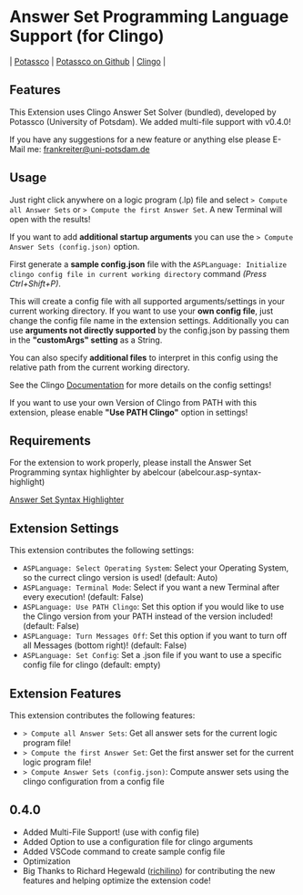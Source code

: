 # Answer Set Programming Language Support (for Clingo)

 | [Potassco](https://potassco.org/) | [Potassco on Github](https://github.com/potassco) | [Clingo](https://potassco.org/clingo/) | 

## Features

This Extension uses Clingo Answer Set Solver (bundled), developed by Potassco (University of Potsdam).
We added multi-file support with v0.4.0!

If you have any suggestions for a new feature or anything else please E-Mail me: frankreiter@uni-potsdam.de

## Usage

Just right click anywhere on a logic program (.lp) file and select `> Compute all Answer Sets` or `> Compute the first Answer Set`.
A new Terminal will open with the results!

If you want to add **additional startup arguments** you can use the `> Compute Answer Sets (config.json)` option.

First generate a **sample config.json** file with the `ASPLanguage: Initialize clingo config file in current working directory` command *(Press Ctrl+Shift+P)*. 

This will create a config file with all supported arguments/settings in your current working directory. 
If you want to use your **own config file**, just change the config file name in the extension settings.
Additionally you can use **arguments not directly supported** by the config.json by passing them in the **"customArgs" setting** as a String.

You can also specify **additional files** to interpret in this config using the relative path from the current working directory.

See the Clingo [Documentation](https://github.com/potassco/guide/releases/download/v2.2.0/guide.pdf) for more details on the config settings!

If you want to use your own Version of Clingo from PATH with this extension, please enable **"Use PATH Clingo"** option in settings!

## Requirements

For the extension to work properly, please install the Answer Set Programming syntax highlighter by abelcour (abelcour.asp-syntax-highlight)

[Answer Set Syntax Highlighter](https://marketplace.visualstudio.com/items?itemName=abelcour.asp-syntax-highlight)

## Extension Settings

This extension contributes the following settings:

- `ASPLanguage: Select Operating System`: Select your Operating System, so the currect clingo version is used! (default: Auto)
- `ASPLanguage: Terminal Mode`: Select if you want a new Terminal after every execution! (default: False)
- `ASPLanguage: Use PATH Clingo`: Set this option if you would like to use the Clingo version from your PATH instead of the version included! (default: False)
- `ASPLanguage: Turn Messages Off`: Set this option if you want to turn off all Messages (bottom right)! (default: False)
- `ASPLanguage: Set Config`: Set a .json file if you want to use a specific config file for clingo (default: empty)

## Extension Features

This extension contributes the following features:

- `> Compute all Answer Sets`: Get all answer sets for the current logic program file!
- `> Compute the first Answer Set`: Get the first answer set for the current logic program file!
- `> Compute Answer Sets (config.json)`: Compute answer sets using the clingo configuration from a config file

## 0.4.0

- Added Multi-File Support! (use with config file)
- Added Option to use a configuration file for clingo arguments
- Added VSCode command to create sample config file
- Optimization
- Big Thanks to Richard Hegewald ([richilino](https://github.com/richilino)) for contributing the new features and helping optimize the extension code!
